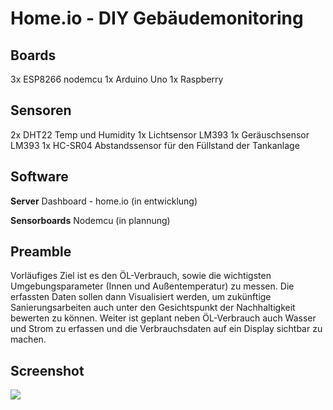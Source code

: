 # Home.io - DIY Gebäudemonitoring

## Boards
3x ESP8266 nodemcu 
1x Arduino Uno
1x Raspberry

## Sensoren

2x DHT22 Temp und Humidity 
1x Lichtsensor LM393
1x Geräuschsensor LM393
1x HC-SR04  Abstandssensor für den Füllstand der Tankanlage

## Software
**Server**
Dashboard - home.io (in entwicklung)

**Sensorboards**
Nodemcu (in plannung)


## Preamble
Vorläufiges Ziel ist es den ÖL-Verbrauch, sowie die wichtigsten Umgebungsparameter (Innen und Außentemperatur) zu messen.
Die erfassten Daten sollen dann Visualisiert werden, um zukünftige Sanierungsarbeiten auch unter den Gesichtspunkt der Nachhaltigkeit bewerten zu können. 
Weiter ist geplant neben ÖL-Verbrauch auch Wasser und Strom zu erfassen und die Verbrauchsdaten auf ein Display sichtbar zu machen.


## Screenshot

![](https://social.codejungle.org/upload/5c4f982e7bacb4.55207020_Screenshot_20190129_005953.png)
